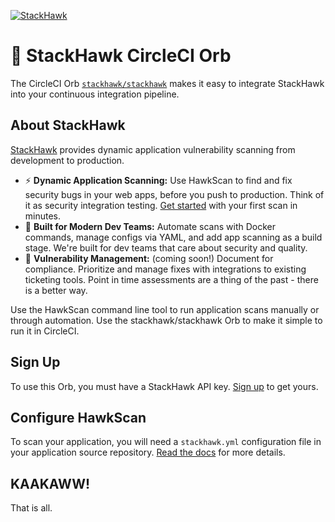 [![StackHawk](https://www.stackhawk.com/wp-content/uploads/2019/07/stackhawk-long.png)](https://stackhawk.com)

# 🦅 StackHawk CircleCI Orb

The CircleCI Orb [`stackhawk/stackhawk`](https://circleci.com/orbs/registry/orb/stackhawk/stackhawk) makes it easy to integrate StackHawk into your continuous integration pipeline.

## About StackHawk
[StackHawk](https://stackhawk.com) provides dynamic application vulnerability scanning from development to production.

  * ⚡ **Dynamic Application Scanning:** Use HawkScan to find and fix security bugs in your web apps, before you push to production. Think of it as security integration testing. [Get started](https://docs.stackhawk.com/hawkscan/getting-started.html) with your first scan in minutes.
  * 🦸 **Built for Modern Dev Teams:** Automate scans with Docker commands, manage configs via YAML, and add app scanning as a build stage. We're built for dev teams that care about security and quality.
  * 🧰 **Vulnerability Management:** (coming soon!) Document for compliance. Prioritize and manage fixes with integrations to existing ticketing tools. Point in time assessments are a thing of the past - there is a better way.

Use the HawkScan command line tool to run application scans manually or through automation. Use the stackhawk/stackhawk Orb to make it simple to run it in CircleCI.

## Sign Up
To use this Orb, you must have a StackHawk API key. [Sign up](https://stackhawk.com) to get yours.

## Configure HawkScan
To scan your application, you will need a `stackhawk.yml` configuration file in your application source repository. [Read the docs](https://docs.stackhawk.com/) for more details.

## KAAKAWW!
That is all.
 